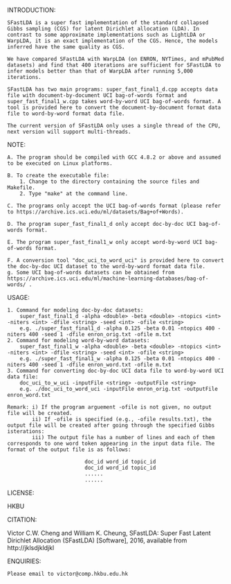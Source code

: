 INTRODUCTION:

    SFastLDA is a super fast implementation of the standard collapsed Gibbs sampling (CGS) for latent Dirichlet allocation (LDA). In contrast to some approximate implementations such as LightLDA or WarpLDA, it is an exact implementation of the CGS. Hence, the models inferred have the same quality as CGS.
    
    We have compared SFastLDA with WarpLDA (on ENRON, NYTimes, and mPubMed datasets) and find that 400 iterations are sufficient for SFastLDA to infer models better than that of WarpLDA after running 5,000 iterations.
    
    SFastLDA has two main programs: super_fast_final1_d.cpp accepts data file with document-by-document UCI bag-of-words format and super_fast_final1_w.cpp takes word-by-word UCI bag-of-words format. A tool is provided here to convert the document-by-document format data file to word-by-word format data file.
    
    The current version of SFastLDA only uses a single thread of the CPU, next version will support multi-threads.
    
NOTE:

    A. The program should be compiled with GCC 4.8.2 or above and assumed to be executed on Linux platforms.

    B. To create the executable file:
        1. Change to the directory containing the source files and Makefile.
        2. Type "make" at the command line.

    C. The programs only accept the UCI bag-of-words format (please refer to https://archive.ics.uci.edu/ml/datasets/Bag+of+Words). 

    D. The program super_fast_final1_d only accept doc-by-doc UCI bag-of-words format.

    E. The program super_fast_final1_w only accept word-by-word UCI bag-of-words format.

    F. A conversion tool "doc_uci_to_word_uci" is provided here to convert the doc-by-doc UCI dataset to the word-by-word format data file.
    g. Some UCI bag-of-words datasets can be obtained from https://archive.ics.uci.edu/ml/machine-learning-databases/bag-of-words/ .

USAGE:

    1. Command for modeling doc-by-doc datasets:
        super_fast_final1_d -alpha <double> -beta <double> -ntopics <int> -niters <int> -dfile <string> -seed <int> -ofile <string>
        e.g. ./super_fast_final1_d -alpha 0.125 -beta 0.01 -ntopics 400 -niters 400 -seed 1 -dfile enron_orig.txt -ofile m.txt            
    2. Command for modeling word-by-word datasets:
        super_fast_final1_w -alpha <double> -beta <double> -ntopics <int> -niters <int> -dfile <string> -seed <int> -ofile <string>
        e.g. ./super_fast_final1_w -alpha 0.125 -beta 0.01 -ntopics 400 -niters 400 -seed 1 -dfile enron_word.txt -ofile m.txt            
    3. Command for converting doc-by-doc UCI data file to word-by-word UCI data file:
        doc_uci_to_w_uci -inputFile <string> -outputFile <string>
        e.g. ./doc_uci_to_word_uci -inputFile enron_orig.txt -outputFile enron_word.txt

    Remark: i) If the program arguement -ofile is not given, no output file will be created.
            ii) If -ofile is specified (e.g., -ofile results.txt), the output file will be created after going through the specified Gibbs isterations:
            iii) The output file has a number of lines and each of them corresponds to one word token appearing in the input data file. The format of the output file is as follows:
            
                             doc_id word_id topic_id
                             doc_id word_id topic_id
                             ......
                             ......
                             

LICENSE:

  HKBU

CITATION:

  Victor C.W. Cheng and William K. Cheung, SFastLDA: Super Fast Latent Dirichlet Allocation (SFastLDA) [Software], 2016, available from
http://jklsdjkldjkl
 

ENQUIRIES:

    Please email to victor@comp.hkbu.edu.hk        

